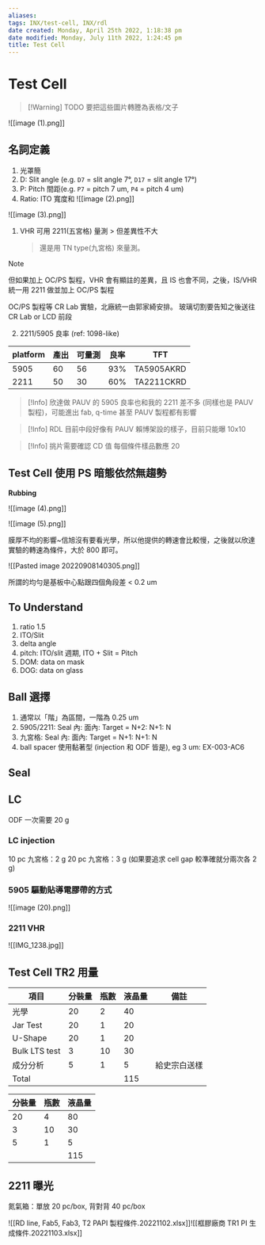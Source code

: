 ```yaml
---
aliases: 
tags: INX/test-cell, INX/rdl
date created: Monday, April 25th 2022, 1:18:38 pm
date modified: Monday, July 11th 2022, 1:24:45 pm
title: Test Cell
---
```


# Test Cell

> [!Warning] TODO
> 要把這些圖片轉謄為表格/文子

![[image (1).png]]

## 名詞定義

1. 光罩簡
1. D: Slit angle (e.g. `D7` = slit angle 7°, `D17` = slit angle 17°)
2. P: Pitch 間距(e.g. `P7` = pitch 7 um, `P4` = pitch 4 um)
3. Ratio: ITO 寬度和
![[image (2).png]]

![[image (3).png]]

1. VHR 可用 2211(五宮格) 量測 > 但差異性不大
	> 還是用 TN type(九宮格) 來量測。

> [!Note]
> 但如果加上 OC/PS 製程，VHR 會有顯註的差異，且 IS 也會不同，之後，IS/VHR 統一用 2211 做並加上 OC/PS 製程

OC/PS 製程等 CR Lab 實驗，北廠統一由郭家綺安排。
玻璃切割要告知之後送往 CR Lab or LCD 前段

2. 2211/5905 良率 (ref: 1098-like)

| platform | 產出 | 可量測 | 良率 | TFT |
| -------- | ---- | ------ | ---- | ---------- |
| 5905 | 60 | 56 | 93% | TA5905AKRD |
| 2211 | 50 | 30 | 60% | TA2211CKRD |

> [!Info]
> 欣達做 PAUV 的 5905 良率也和我的 2211 差不多 (同樣也是 PAUV 製程)，可能進出 fab, q-time 甚至 PAUV 製程都有影響

> [!Info]
> RDL 目前中段好像有 PAUV
> 賴博架設的樣子，目前只能曝 10x10

>[!Info]
> 挑片需要確認 CD 值
> 每個條件樣品數應 20

## Test Cell 使用 PS 暗態依然無趨勢

**Rubbing**

![[image (4).png]]

![[image (5).png]]

膜厚不均的影響~信旭沒有要看光學，所以他提供的轉速會比較慢，之後就以欣達實驗的轉速為條件，大於 800 即可。

![[Pasted image 20220908140305.png]]

所謂的均勻是基板中心點跟四個角段差 < 0.2 um

## To Understand

1. ratio 1.5
2. ITO/Slit
3. delta angle
4. pitch: ITO/slit 週期, ITO + Slit = Pitch
5. DOM: data on mask
6. DOG: data on glass

## Ball 選擇

1. 通常以「階」為區間，一階為 0.25 um
2. 5905/2211: Seal 內: 面內: Target = N+2: N+1: N
3. 九宮格: Seal 內: 面內: Target = N+1: N+1: N
4. ball spacer 使用黏著型 (injection 和 ODF 皆是), eg 3 um: EX-003-AC6

## Seal

## LC

ODF 一次需要 20 g

### LC injection 

10 pc 九宮格：2 g
20 pc 九宮格：3 g (如果要追求 cell gap 較準確就分兩次各 2 g)

### 5905 驅動貼導電膠帶的方式

![[image (20).png]]

### 2211 VHR

![[IMG_1238.jpg]]

## Test Cell TR2 用量

| 項目            | 分裝量 | 瓶數 | 液晶量 | 備註     |
|---------------|-----|----|-----|--------|
| 光學            | 20  | 2  | 40  |        |
| Jar Test      | 20  | 1  | 20  |        |
| U-Shape       | 20  | 1  | 20  |        |
| Bulk LTS test | 3   | 10 | 30  |        |
| 成分分析          | 5   | 1  | 5   | 給史宗白送樣 |
| Total         |     |    | 115 |

| 分裝量 | 瓶數 | 液晶量 |
| ------ | ---- | ------ |
| 20     | 4    | 80     |
| 3      | 10   | 30     |
| 5      | 1    | 5      |
|        |      | 115    |

## 2211 曝光

氮氣箱：單放 20 pc/box, 背對背 40 pc/box

![[RD line, Fab5, Fab3, T2 PAPI 製程條件.20221102.xlsx]]![[框膠廠商 TR1 PI 生成條件.20221103.xlsx]]
